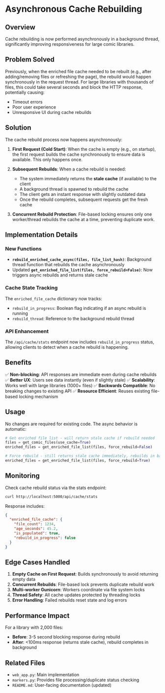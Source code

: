 # Asynchronous Cache Rebuilding

## Overview

Cache rebuilding is now performed asynchronously in a background thread, significantly improving responsiveness for large comic libraries.

## Problem Solved

Previously, when the enriched file cache needed to be rebuilt (e.g., after adding/removing files or refreshing the page), the rebuild would happen synchronously in the request thread. For large libraries with thousands of files, this could take several seconds and block the HTTP response, potentially causing:
- Timeout errors
- Poor user experience
- Unresponsive UI during cache rebuilds

## Solution

The cache rebuild process now happens asynchronously:

1. **First Request (Cold Start)**: When the cache is empty (e.g., on startup), the first request builds the cache synchronously to ensure data is available. This only happens once.

2. **Subsequent Rebuilds**: When a cache rebuild is needed:
   - The system immediately returns the **stale cache** (if available) to the client
   - A background thread is spawned to rebuild the cache
   - The client gets an instant response with slightly outdated data
   - Once the rebuild completes, subsequent requests get the fresh cache

3. **Concurrent Rebuild Protection**: File-based locking ensures only one worker/thread rebuilds the cache at a time, preventing duplicate work.

## Implementation Details

### New Functions

- **`rebuild_enriched_cache_async(files, file_list_hash)`**: Background thread function that rebuilds the cache asynchronously
- Updated **`get_enriched_file_list(files, force_rebuild=False)`**: Now triggers async rebuilds and returns stale cache

### Cache State Tracking

The `enriched_file_cache` dictionary now tracks:
- `rebuild_in_progress`: Boolean flag indicating if an async rebuild is running
- `rebuild_thread`: Reference to the background rebuild thread

### API Enhancement

The `/api/cache/stats` endpoint now includes `rebuild_in_progress` status, allowing clients to detect when a cache rebuild is happening.

## Benefits

✅ **Non-blocking**: API responses are immediate even during cache rebuilds
✅ **Better UX**: Users see data instantly (even if slightly stale)
✅ **Scalability**: Works well with large libraries (1000+ files)
✅ **Backwards Compatible**: No breaking changes to existing API
✅ **Resource Efficient**: Reuses existing file-based locking mechanism

## Usage

No changes are required for existing code. The async behavior is automatic:

```python
# Get enriched file list - will return stale cache if rebuild needed
files = get_comic_files(use_cache=True)
enriched_files = get_enriched_file_list(files, force_rebuild=False)

# Force rebuild - still returns stale cache immediately, rebuilds in background
enriched_files = get_enriched_file_list(files, force_rebuild=True)
```

## Monitoring

Check cache rebuild status via the stats endpoint:

```bash
curl http://localhost:5000/api/cache/stats
```

Response includes:
```json
{
  "enriched_file_cache": {
    "file_count": 1234,
    "age_seconds": 45.2,
    "is_populated": true,
    "rebuild_in_progress": false
  }
}
```

## Edge Cases Handled

1. **Empty Cache on First Request**: Builds synchronously to avoid returning empty data
2. **Concurrent Rebuilds**: File-based lock prevents duplicate rebuild work
3. **Multi-worker Gunicorn**: Workers coordinate via file system locks
4. **Thread Safety**: All cache updates protected by threading locks
5. **Error Handling**: Failed rebuilds reset state and log errors

## Performance Impact

For a library with 2,000 files:
- **Before**: 3-5 second blocking response during rebuild
- **After**: <100ms response (returns stale cache), rebuild completes in background

## Related Files

- `web_app.py`: Main implementation
- `markers.py`: Provides file processing/duplicate status checking
- `README.md`: User-facing documentation (updated)
